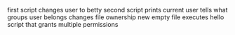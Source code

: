 first script changes user to betty
second script prints current user
tells what groups user belongs
changes file ownership
new empty file
executes hello
script that grants multiple permissions
